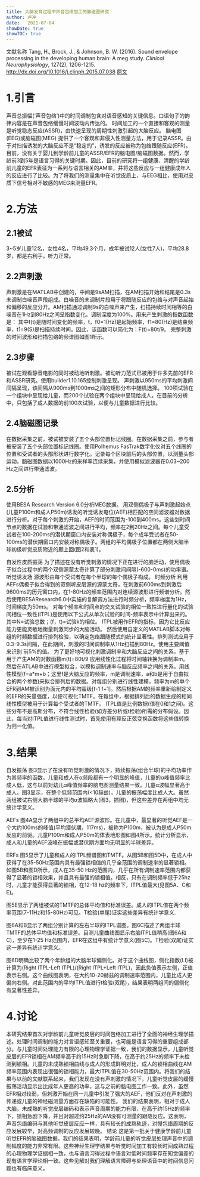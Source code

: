 ```yaml
---
title: 大脑发育过程中声音包络加工的脑磁图研究
author: 卢冲
date:   2021-07-04
showDate: true 
showTOC: true  
---
```

文献名称
Tang, H., Brock, J., & Johnson, B. W. (2016). Sound envelope processing in the developing human brain: A meg study. *Clinical Neurophysiology*, 127(2), 1206-1215.
http://dx.doi.org/10.1016/j.clinph.2015.07.038
[原文](../Source_Files/2021-07-04-LC1.pdf)
# 1.引言
声音总振幅(‘声音包络’)中的时间调制包含对语音感知的关键信息。口语句子的韵律内容是在声音包络缓慢时间波动内传达的。
时间加工的一个直接和客观的测量是听觉稳态反应(ASSR)，由快速呈现的周期性刺激引起的大脑反应。
脑电图(EEG)或脑磁图(MEG) 提供了一个客观和非侵入性测量方法，用于记录ASSR。由于对扫描诱发的大脑反应不是“稳定的”，诱发的反应被称为包络跟随反应(EFR)。
目前，没有关于婴儿到学龄前儿童的ASSR/EFR的脑电图/脑磁图数据。然而，学龄前3到5年是语言习得的关键时期。因此，目前的研究将一组健康、清醒的学龄前儿童的EFR表征为一系列与语言相关的AM率，并将这些反应与一组健康成年人的反应进行了比较。为了将我们的测量集中在听觉皮质上，与EEG相比，使用对皮质下信号相对不敏感的MEG来测量EFR。
# 2.方法
## 2.1被试
3~5岁儿童12名，女性4名，平均49.3个月，成年被试12人(女性7人)，平均28.8岁，都是右利手，听力正常。
## 2.2声刺激
声刺激是在MATLAB中创建的，中间是9sAM扫描，在AM扫描开始和结尾是0.3s未调制白噪音声段组成。白噪音的未调制片段用于将跟随反应的包络与对声音起始和偏移的反应分开。AM扫描通过调制9s的白噪声来产生，扫描持续时间相等的白噪音在1Hz到80Hz之间呈指数变化。调制深度为100%。用来产生刺激的指数函数是：
其中f(t)是随时间变化的频率，t，f0=1(Hz)是起始频率，f1=80(Hz)是结束频率，t1=9(S)是扫描持续时间。因此，该函数可以简化为：F(t)=80t/9。
完整刺激的时间波形和扫描包络的频谱图如图1所示。

## 2.3步骤
被试在观看静音电影的同时被动地听刺激。被动听力范式已被用于许多先前的EFR和ASSR研究。使用builder1.10.165控制刺激呈现。
声刺激以950ms的平均刺激间间隔呈现，该间隔从900ms到1000ms之间的矩形分布中随机选择。
100项试验在一个组块中呈现给儿童，而200个试验在两个组块中呈现给成人。在目前的分析中，只包括了成人数据的前100次试验，以便与儿童数据进行比较。
## 2.4脑磁图记录
在数据采集之前，被试被安装了五个头部位置标记线圈。在数据采集之前，参与者被安装了五个头部位置标记线圈。使用Polhemus FasTrak数字化仪对五个线圈的位置和受试者的头部形状进行数字化。记录每个区块前后的头部位置，以测量头部运动。脑磁图数据以1000Hz的采样率连续采集，并使用模拟滤波器在0.03~200 Hz之间进行带通滤波。
## 2.5分析
使用BESA Research Version 6.0分析MEG数据。
用双侧偶极子与声刺激起始点(儿童P100m和成人P50m)诱发的听觉诱发电位(AEF)相匹配的空间滤波器对数据进行分析。对于每个刺激的开始，AEF的时间范围为-100到400ms。这些划时间节点的数据在试验和带通滤波之间进行平均，频率在2到20Hz之间。每个儿童受试者在100-200ms的潜伏期窗口内安装对称偶极子，每个成年受试者在50-100ms的潜伏期窗口内安装对称偶极子。两组的平均偶极子位置都在两侧大脑半球初级听觉皮质附近的颞上回(图2和表1)。

自发性皮质振荡 为了描述在没有听觉刺激的情况下正在进行的脑活动，使用偶极子拟合过程中的两个双侧源蒙太奇计算了部分刺激间间隔(-600-0ms)的功率谱。
听觉诱发场   源波形由每个受试者在每个半球的每个偶极子构成。
时频分析     利用AEFs偶极子拟合得到的双侧听皮层源的源蒙太奇，在刺激前600ms到刺激后9600ms的历元窗口内，在1-80Hz的频率范围内对连续源波形进行频谱分析。然后使用BESAResearch6.0中实施的复解调方法进行时频分析，频率梯度为1Hz，时间梯度为50ms。
对每个频率和时间点的交叉试验的相位一致性进行量化的试验间相位一致性(ITPL)是使用以下公式从单次试验的时间-频率表示中计算出来的。
其中N=试验总数；(f，t)=试验k的相位。
ITPL被用作EFR的指标，因为它比反应能力更能灵敏地衡量刺激同步的大脑活动。
然后使用自定义的MATLAB脚本对每组的时频数据进行排列检验，以确定包络跟随模式的统计显著性。排列测试应用于0.3-9.3s间隔，在此期间，刺激的时间调制率从1Hz扫描到80Hz。使用主要阈值来识别 前5%的值。
为了更好地可视化刺激调制率和大脑反应之间的关系，基于用于产生AM的对数函数m(t)=80t/9 应用线性化过程将时间轴转换为调制率m。
然后在ATLAB中进行模型拟合，以模拟调制速率与脑反应频率之间的关系。用线性模型(f=a*m+b；这里f是大脑反应的频率，m是调制速率，a和b是用于自由拟合的两个参数)来拟合排列后的数据。对每组分别进行线性建模。频率为m的单个EFR到AM被识别为面元内的平均震级[f-1 f+1]。然后根据AM的频率重新绘制定义的EFR的矢量强度，以便可视化TMTF。在每组中，根据排列后的数据生成的相同线性模型被用于计算每个受试者的TMTF。
ITPL值是比例数据(值在0和1之间)。这些分布不是高斯分布，不符合线性检验(如方差分析或t检验)所需的分布假设。因此，每当对ITPL值进行线性测试时，首先使用有理反正弦变换函数将这些值转换为归一化值。

# 3.结果
自发振荡
图3显示了在没有听觉刺激的情况下，持续振荡(组合半球)的平均功率作为其频率的函数。儿童和成人在α频段都有一个明显的峰值，儿童的α峰值频率比成人低，这与以前对幼儿α峰值频率的脑电图测量结果一致。儿童α波幅显著高于成人。图3显示，在整个低频范围内(<10赫兹)，儿童的振荡幅度比成人大。虽然两组被试右侧大脑半球的平均α波幅略大(图3，插图)，但这些差异在两组中均无统计学意义。

AEFs
图4A显示了两组中的总平均AEF源波形。在儿童中，最显著的听觉AEF是一个大约100ms的峰值(平均潜伏期，117ms)，被称为P100m，被认为是成人P50m反应的前驱。儿童P100m和成人P50m的体表地形图如图4所示。统计分析显示，成人和儿童的AEF波峰在振幅或潜伏期方面均无明显的半球差异。

ERFs
图5显示了儿童和成人的ITPL频谱图和TMTF。从图5B和图5D中，在成人中获得了在35-50Hz范围内具有最强锁相值的几乎全范围的调制速率的显著锁相。
如图5B和图D所示，成人在35-50 Hz的范围内，几乎在所有调制速率范围内都获得了显著的锁相效果，并且具有最强的锁相值。相反，只有在调制频率低于25hz时，儿童才能获得显著的锁相，在12-18 hz的频率下，ITPL值最大(见图5A、C和E)。


图5E显示了两组被试的TMTF的总体平均值和标准误差。成人的ITPL值在两个频率范围(7-11Hz和15-80Hz)可见。T检验(单尾)证实这些差异有统计学意义.

图6A和B显示了两组分别计算的左右半球的ITPL谱图。图6C描述了两组半球TMTF的总体平均值和标准误差。目测儿童曲线图显示右脑ITPL值稍高(图6A和C)，至少在1-25 Hz范围内，EFR在这组中有统计学意义(图5C)。T检验(双尾)证实这一差异有统计学意义。

图6D明确比较了两个年龄组的大脑半球偏侧化。对于这个曲线图，侧化指数(LI)被计算为(Right ITPL-Left ITPL)/(Right ITPL+Left ITPL)，因此负值表示左侧，正值表示右侧。这个曲线图表明，在大约10-20赫兹的调制速率范围内，儿童比成人更偏向右侧。对此范围内的平均ITPL值进行t检验(双尾)，结果表明两组间的偏侧化有显著性差异。
# 4.讨论
本研究结果首次对学龄前儿童听觉皮层的时间包络加工进行了全面的神经生理学描述。处理时间调制的能力对言语感知至关重要，也可能是语言习得的重要组成部分。与儿童时间处理能力有限的心理物理学证据一致，我们的数据显示，儿童听觉皮层的EFR锁相在AM频率高于约15Hz时急剧下降，在高于约25Hz的频率下未检测到锁相。儿童的未成熟锁相曲线与成人的形成鲜明对比，成人的锁相曲线在AM频率范围内表现出很强的锁相能力，最大ITPL值在30-50Hz范围内。将我们的结果与以前的文献联系起来，我们发现在没有声刺激的情况下，儿童听觉皮层的缓慢振荡活动显示出比成年人更高的功率，这与之前的脑电图工作一致。此外，虽然EFR相对较弱，但刺激开始在同一儿童中引发了强大的AEF，他们反对在声刺激的传递或儿童的神经磁测量方面存在缺陷的可能性。
我们的结果表明，相对于成人大脑，未成熟的听觉皮层编码和表示声音周期的能力有限，在高于约15Hz的频率下，锁相急剧下降，并且对超过约25Hz的AM没有可测量的跟随反应。这表明，声音包络编码与其他听觉皮层反应一样，具有较长的成熟轨迹，对慢包络周期的反应发展较早，对高频调制的反应发展较晚。
结论
这是第一批关于健康学龄前儿童听觉EFR的脑磁图数据。我们的结果表明，学龄前儿童的听觉皮层处理声音中的调制幅度的能力非常有限。这些神经生理学结果与听觉时间加工有较长时间成熟过程的心理物理学证据相一致，也与语言习得过程中语言对低时间频率存在知觉偏差的现有语言学理论相一致。这些见解对我们理解语言障碍与处理语音中的时间信息问题也有临床意义。
